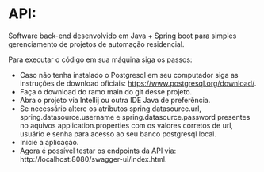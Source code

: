 # API:
Software back-end desenvolvido em Java + Spring boot para simples gerenciamento de projetos de automação residencial.

Para executar o código em sua máquina siga os passos:

- Caso não tenha instalado o Postgresql em seu computador siga as instruções de download oficiais: https://www.postgresql.org/download/.
- Faça o download do ramo main do git desse projeto.
- Abra o projeto via Intellij ou outra IDE Java de preferência.
- Se necessário altere os atributos spring.datasource.url, spring.datasource.username e spring.datasource.password presentes no aquivos application.properties com os valores corretos de url, usuário e senha para acesso ao seu banco postgresql local.
- Inicie a aplicação.
- Agora é possível testar os endpoints da API via: http://localhost:8080/swagger-ui/index.html.